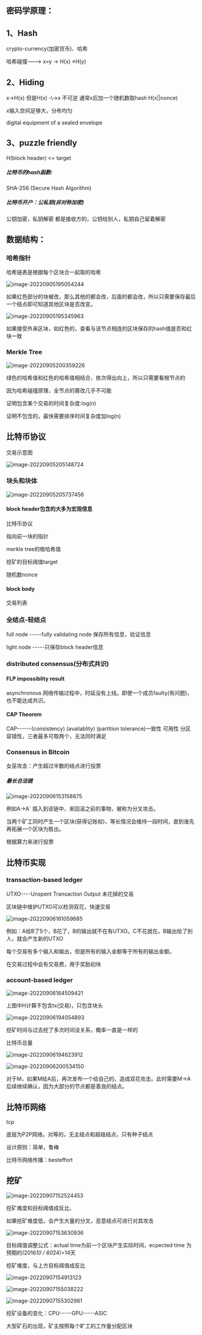 ## 密码学原理：

## 1、Hash

crypto-currency(加密货币)、哈希

哈希碰撞--->   x=y  -> H(x) ≠H(y)

## 2、Hiding

x->H(x)  但是H(x) -\\->x       不可逆            通常x后加一个随机数取hash   H(x||nonce)

x输入空间足够大，分布均匀

digital equipment of a sealed  envelope

## 3、puzzle friendly

H(block header) <= target

##### 比特币的hash函数:

SHA-256  (Secure Hash Algorithm)

##### 比特币开户：公私钥(非对称加密)  

 公钥加密，私钥解密     都是接收方的，公钥给别人，私钥自己留着解密

## 数据结构：

### 哈希指针

哈希链表是根据每个区块合一起取的哈希

![image-20220905195054244](image/image-20220905195054244.png)

如果红色部分的块被改，那么其他的都会改，后面的都会改，所以只需要保存最后一个结点即可知道其他区块是否改变。

![image-20220905195345963](image/image-20220905195345963.png)

如果接受外来区块，如红色的，查看与该节点相连的区块保存的hash值是否和红块一致

### Merkle Tree

![image-20220905200359226](image/image-20220905200359226.png)

绿色的哈希值和红色的哈希值相结合，依次得出向上，所以只需要看根节点的

因为哈希碰撞原理，全节点的篡改几乎不可能

证明包含某个交易的时间复杂度:log(n)

证明不包含的，最快需要排序时间复杂度加log(n)

## 比特币协议

交易示意图

![image-20220905205148724](image/image-20220905205148724.png)

### 块头和块体

![image-20220905205737456](image/image-20220905205737456.png)

#### block header包含的大多为宏观信息

比特币协议

指向前一块的指针

merkle tree的根哈希值

挖矿的目标阈值target

随机数nonce

#### block body

交易列表

### 全结点-轻结点

full node   -----fully validating node     保存所有信息，验证信息

light node -----只保存block header信息

### distributed consensus(分布式共识)

#### FLP impossiblity result    

asynchronous 网络传输过程中，时延没有上线。即使一个成员faulty(有问题)，也不能达成共识。

#### CAP Theorem

CAP------(consistency)  (availablity)  (partition tolerance)一致性   可用性    分区容错性，三者最多可取两个，无法同时满足

### Consensus in Bitcoin

 女巫攻击：产生超过半数的结点进行投票

##### 最长合法链

![image-20220906153158875](image/image-20220906153158875.png)

例如A->A` 插入到该链中，来回滚之前的事物，被称为分叉攻击。

当两个矿工同时产生一个区块(获得记账权)，等长情况会维持一段时间，直到谁先再拓展一个区块为胜出。

根据算力来进行投票

## 比特币实现

### transaction-based ledger

UTXO----Unspent Transaction Output			未花掉的交易

区块链中维护UTXO可以检测双花，快速交易

![image-20220906161059685](image/image-20220906161059685.png)

例如：A给B了5个，B花了，B的输出就不在有UTXO。C不花就在。B输出给了别人，就会产生新的UTXO	

每个交易有多个输入和输出，但是所有的输入金额等于所有的输出金额。

在交易过程中会有交易费，用于奖励初块

### account-based ledger







![image-20220906164509421](image/image-20220906164509421.png)

上图中H计算不包含tx(交易)，只包含块头





![image-20220906194054893](image/image-20220906194054893.png)

挖矿时间与过去挖了多次时间没关系，概率一直是一样的

比特币总量

![image-20220906194623912](image/image-20220906194623912.png)

![image-20220906200534150](image/image-20220906200534150.png)

对于M，如果M给A后，再次发布一个给自己的，造成双花攻击。此时需要M->A后续继续确认，因为大部分的节点都是善良的结点。

##  比特币网络

tcp

底层为P2P网络，对等的，无主结点和超级结点，只有种子结点

设计原则：简单，鲁棒

比特币网络传播：besteffort

## 挖矿

![image-20220907152524453](image/image-20220907152524453.png)

挖矿难度和目标阈值成反比、

如果挖矿难度低，会产生大量的分叉，恶意结点可进行对其攻击

![image-20220907153630936](image/image-20220907153630936.png)

目标阈值调整公式：actual time为前一个区块产生实际时间，ecpected time 为预期的(2016*10 / 60*24)=14天

挖矿难度，与上方目标阈值成反比

![image-20220907154913123](image/image-20220907154913123.png)



![image-20220907155038222](image/image-20220907155038222.png)

![image-20220907155302961](image/image-20220907155302961.png)

挖矿设备的变化：CPU-----GPU-----ASIC



大型矿石的出现，矿主按照每个旷工的工作量分配区块

